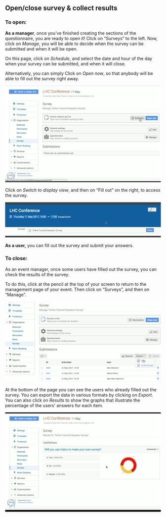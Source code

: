 ## Open/close survey & collect results

### To open:

**As a manager**, once you’ve finished creating the sections of the questionnaire, you are ready to open it!
Click on “Surveys” to the left.
Now, click on _Manage_, you will be able to decide when the survey can be submitted and when it will be open.

On this page, click on _Schedule_, and select the date and hour of the day when your survey can be submitted, and when it will close.

Alternatively, you can simply Click on _Open now_, so that anybody will be able to fill out the survey right away.

![](/assets/survey_schedule.png)

Click on _Switch to display view_, and then on “Fill out” on the right, to access the survey. 

![](/assets/survey_fillout.png)

**As a user,** you can fill out the survey and submit your answers.

### To close:

As an event manager, once some users have filled out the survey, you can check the results of the survey. 

To do this, click at the pencil at the top of your screen to return to the management page of your event. Then click on “Surveys”, and then on “Manage”.

![](/assets/survey_results.png)

At the bottom of the page you can see the users who already filled out the survey.
You can export the data in various formats by clicking on _Export_. You can also click on _Results_ to show the graphs that illustrate the percentage of the users' answers for each item.

![](/assets/survey_results_display.png)
